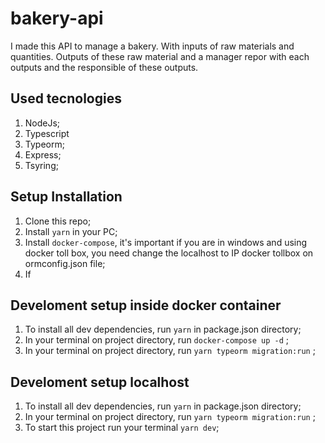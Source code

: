 # bakery-api


I made this API to manage a bakery. With inputs of raw materials and quantities. Outputs of these raw material and a manager repor with each outputs and the responsible of these outputs.

## Used tecnologies

1. NodeJs;
2. Typescript
3. Typeorm;
4. Express;
5. Tsyring;

## Setup Installation

1. Clone this repo;
2. Install ``` yarn ``` in your PC;
3. Install ``` docker-compose ```, it's important if you are in windows and using docker toll box, you need change the localhost to IP docker tollbox on ormconfig.json file;
4. If  

## Develoment setup inside docker container

1. To install all dev dependencies, run ``` yarn ``` in package.json directory;
2. In your terminal on project directory, run ``` docker-compose up -d ``` ;
3. In your terminal on project directory, run ``` yarn typeorm migration:run ``` ;

## Develoment setup localhost

1. To install all dev dependencies, run ``` yarn ``` in package.json directory;
2. In your terminal on project directory, run ``` yarn typeorm migration:run ``` ;
4. To start this project run your terminal ``` yarn dev ```;
```
